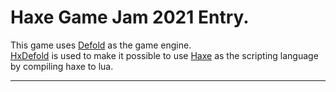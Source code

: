 # Haxe Game Jam 2021 Entry.

This game uses [Defold](https://www.defold.com) as the game engine.  
[HxDefold](https://github.com/hxdefold/hxdefold) is used to make it possible to use [Haxe](https://www.haxe.org) as the scripting language by compiling haxe to lua.

---